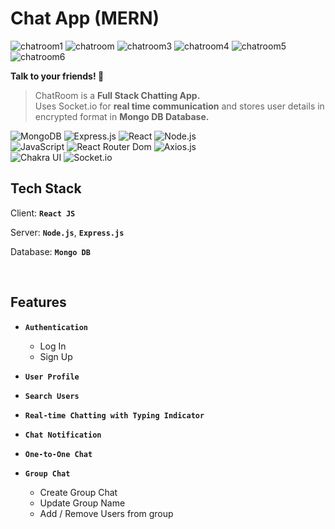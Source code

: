 # Chat App (MERN)
![chatroom1](https://github.com/RishabhSoni01/ChatRoom/assets/80063042/6ac6cd28-b47e-4c4a-a538-34796ab578b7)
![chatroom](https://github.com/RishabhSoni01/ChatRoom/assets/80063042/857e577c-f8b5-4f04-8170-a7b20d778cf5)
![chatroom3](https://github.com/RishabhSoni01/ChatRoom/assets/80063042/8ca80e29-3021-43ad-9351-3171662f1fee)
![chatroom4](https://github.com/RishabhSoni01/ChatRoom/assets/80063042/541c1997-fd04-40b1-98ac-c79a8c3ce071)
![chatroom5](https://github.com/RishabhSoni01/ChatRoom/assets/80063042/620f29d4-408c-4e87-8290-0909f2ffaf59)
![chatroom6](https://github.com/RishabhSoni01/ChatRoom/assets/80063042/1165fee8-76a5-4281-9f84-6d46eb684469)

<b>Talk to your friends! 🥳</b>

>ChatRoom is a <b>Full Stack Chatting App.</b> <br>
>Uses Socket.io for <b>real time communication</b> and stores user details in encrypted format in <b>Mongo DB Database.</b>


![MongoDB](https://img.shields.io/badge/MongoDB-%234ea94b.svg?style=flat-square&logo=mongodb&logoColor=white)
![Express.js](https://img.shields.io/badge/express.js-%23404d59.svg?style=flat-square&logo=express&logoColor=%2361DAFB)
![React](https://img.shields.io/badge/-React-61DAFB?style=flat-square&logo=react&logoColor=ffffff)
![Node.js](https://img.shields.io/badge/-Node.js-339933?style=flat-square&logo=Node.js&logoColor=A3DA8D)
<br>
![JavaScript](https://img.shields.io/badge/Javascript-8A2BE2)
![React Router Dom](https://img.shields.io/badge/-React%20Router%20Dom-61DAFB?style=flat-square&logo=reactrouter)
![Axios.js](https://img.shields.io/badge/-Axios.js-61DAFB?style=flat-square&logo=react&logoColor=ffffff)
<br>
![Chakra UI](https://img.shields.io/badge/-Chakra%20UI-319795?style=flat-square&logo=chakraui&logoColor=000)
![Socket.io](https://img.shields.io/badge/-Socket.io-F6D860?style=flat-square&logo=Socket.io&logoColor=010101)


## Tech Stack

Client: <b>`React JS`</b>

Server: <b>`Node.js`</b>, <b>`Express.js`</b>

Database: <b>`Mongo DB`</b>

<br>

## Features
- <b>`Authentication`</b>
  - Log In
  - Sign Up
- <b>`User Profile`</b>
- <b>`Search Users`</b>
- <b>`Real-time Chatting with Typing Indicator`</b>
- <b>`Chat Notification`</b>

- <b>`One-to-One Chat`</b>

- <b>`Group Chat`</b>
  - Create Group Chat
  - Update Group Name
  - Add / Remove Users from group

